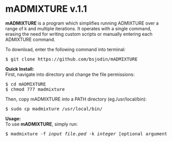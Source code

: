 # mADMIXTURE v.1.1
<b>mADMIXTURE</b> is a program which simplifies running ADMIXTURE over a range of k and multiple iterations. It operates with a single command, erasing the need for writing custom scripts or manually entering each ADMIXTURE command.

To download, enter the following command into terminal:

<pre class="highlight">$ git clone https://github.com/bsjodin/mADMIXTURE</pre>

<strong>Quick Install:</strong><br>
 First, navigate into directory and change the file permissions:
<pre class="highlight">$ cd mADMIXTURE
$ chmod 777 madmixture</pre>

Then, copy mADMIXTURE into a PATH directory (eg./usr/local/bin):
<pre class="highlight">$ sudo cp madmixture /usr/local/bin/</pre>

<strong>Usage:</strong><br>
To use <b>mADMIXTURE</b>, simply run:
<pre class="highlight">$ madmixture -f <i>input_file.ped</i> -k <i>integer</i> [optional arguments]</pre>
